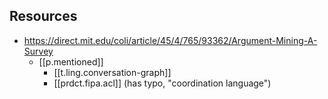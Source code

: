 
## Resources

- https://direct.mit.edu/coli/article/45/4/765/93362/Argument-Mining-A-Survey
  - [[p.mentioned]] 
    - [[t.ling.conversation-graph]]
    - [[prdct.fipa.acl]] (has typo, "coordination language")
